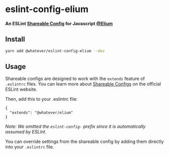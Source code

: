 # eslint-config-elium

#### An ESLint [Shareable Config](http://eslint.org/docs/developer-guide/shareable-configs) for Javascript [@Elium](https://elium.com)

## Install
```bash
yarn add @whatever/eslint-config-elium --dev
```

## Usage

Shareable configs are designed to work with the `extends` feature of `.eslintrc` files.
You can learn more about [Shareable Configs](http://eslint.org/docs/developer-guide/shareable-configs) on the official ESLint website.

Then, add this to your .eslintrc file:

```
{
  "extends": "@whatever/elium"
}
```

*Note: We omitted the `eslint-config-` prefix since it is automatically assumed by ESLint.*

You can override settings from the shareable config by adding them directly into your
`.eslintrc` file.

